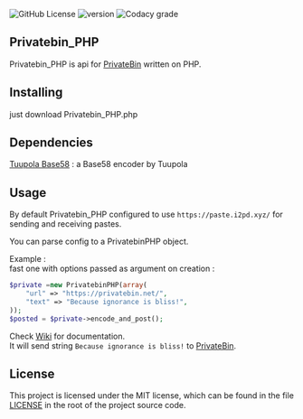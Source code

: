 ![GitHub License](https://img.shields.io/github/license/cyvax/Privatebin_PHP?style=for-the-badge)
![version](https://img.shields.io/github/v/tag/cyvax/Privatebin_PHP?label=VERSION&style=for-the-badge)
![Codacy grade](https://img.shields.io/codacy/grade/13bbc8be0d134180b8221f014af50e74?style=for-the-badge)

Privatebin_PHP 
-----

Privatebin_PHP is api for [PrivateBin](https://github.com/PrivateBin/PrivateBin/) written on PHP.

Installing
-----
just download Privatebin_PHP.php

Dependencies
-----
[Tuupola Base58](https://github.com/tuupola/base58) : a Base58 encoder by Tuupola

Usage
-----
By default Privatebin_PHP configured to use `https://paste.i2pd.xyz/` for sending and receiving pastes.

You can parse config to a PrivatebinPHP object.

Example :<br>
fast one with options passed as argument on creation : 
```php
$private =new PrivatebinPHP(array(
    "url" => "https://privatebin.net/",
    "text" => "Because ignorance is bliss!",
));
$posted = $private->encode_and_post();
```

Check [Wiki](https://github.com/cyvax/Privatebin_PHP/wiki) for documentation.<br>
It will send string `Because ignorance is bliss!` to [PrivateBin](https://privatebin.net/).

License
-------
This project is licensed under the MIT license, which can be found in the file
[LICENSE](https://github.com/cyvax/Privatebin_PHP/blob/master/LICENSE) in the root of the project source code.

